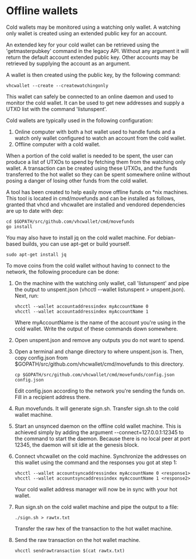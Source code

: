 # Offline wallets

Cold wallets may be monitored using a watching only wallet. A watching only 
wallet is created using an extended public key for an account.

An extended key for your cold wallet can be retrieved using the 'getmasterpubkey'
command in the legacy API. Without any argument it will return the default 
account extended public key. Other accounts may be retrieved by supplying the 
account as an argument.

A wallet is then created using the public key, by the following command:

```
vhcwallet --create --createwatchingonly
```

This wallet can safely be connected to an online daemon and used to monitor the 
cold wallet. It can be used to get new addresses and supply a UTXO list with 
the command 'listunspent'.

Cold wallets are typically used in the following configuration:
1. Online computer with both a hot wallet used to handle funds and a 
    watch only wallet configured to watch an account from the cold wallet.
2. Offline computer with a cold wallet.

When a portion of the cold wallet is needed to be spent, the user can produce 
a list of UTXOs to spend by fetching them from the watching only wallet. A 
transaction can be created using these UTXOs, and the funds transferred to the 
hot wallet so they can be spent somewhere online without posing a danger of 
losing other funds from the cold wallet.

A tool has been created to help easily move offline funds on *nix machines. 
This tool is located in cmd/movefunds and can be installed as follows, 
granted that vhcd and vhcwallet are installed and vendored dependencies 
are up to date with dep:

```
cd $GOPATH/src/github.com/vhcwallet/cmd/movefunds
go install
```

You may also have to install jq on the cold wallet machine. For debian-based 
builds, you can use apt-get or build yourself.

```
sudo apt-get install jq
```

To move coins from the cold wallet without having to connect to the network, 
the following procedure can be done:

1. On the machine with the watching only wallet, call 'listunspent' and pipe 
    the output to unspent.json (vhcctl --wallet listunspent > unspent.json). 
	Next, run:
	```
	vhcctl --wallet accountaddressindex myAccountName 0
	vhcctl --wallet accountaddressindex myAccountName 1
	```
	Where myAccountName is the name of the account you're using in the 
	cold wallet. Write the output of these commands down somewhere.
	
2. Open unspent.json and remove any outputs you do not want to spend.

3. Open a terminal and change directory to where unspent.json is. Then, copy 
    config.json from $GOPATH/src/github.com/vhcwallet/cmd/movefunds to 
	this directory.
	```
	cp $GOPATH/src/github.com/vhcwallet/cmd/movefunds/config.json config.json
	```
    Edit config.json according to the network you're sending the funds on. 
    Fill in a recipient address there.

4. Run movefunds. It will generate sign.sh. Transfer sign.sh to the cold 
    wallet machine.

5. Start an unsynced daemon on the offline cold wallet machine. This is 
    achieved simply by adding the argument --connect=127.0.0.1:12345 to the 
	command to start the daemon. Because there is no local peer at port 
	12345, the daemon will sit idle at the genesis block.
	
6. Connect vhcwallet on the cold machine. Synchronize the addresses on this 
    wallet using the command and the responses you got at step 1:
	```
	vhcctl --wallet accountsyncaddressindex myAccountName 0 <response1>
	vhcctl --wallet accountsyncaddressindex myAccountName 1 <response2>
	```
	Your cold wallet address manager will now be in sync with your hot 
	wallet.
	
7. Run sign.sh on the cold wallet machine and pipe the output to a file:
    ```
	./sign.sh > rawtx.txt
    ```
	Transfer the raw hex of the transaction to the hot wallet machine.
	
8. Send the raw transaction on the hot wallet machine.
    ```
	vhcctl sendrawtransaction $(cat rawtx.txt)
    ```
